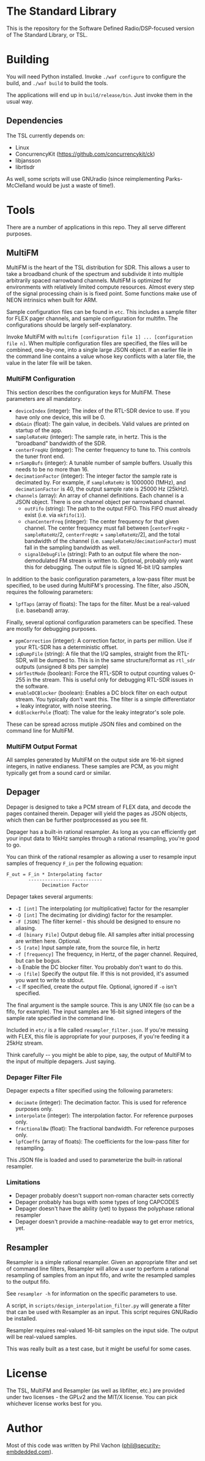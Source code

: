 # The Standard Library

This is the repository for the Software Defined Radio/DSP-focused version of
The Standard Library, or TSL.

# Building

You will need Python installed. Invoke `./waf configure` to configure the build,
and `./waf build` to build the tools.

The applications will end up in `build/release/bin`. Just invoke them in the usual way.

## Dependencies

The TSL currently depends on:
 * Linux
 * ConcurrencyKit (https://github.com/concurrencykit/ck)
 * libjansson
 * librtlsdr

As well, some scripts will use GNUradio (since reimplementing Parks-McClelland
would be just a waste of time!).

# Tools

There are a number of applications in this repo. They all serve different
purposes.

## MultiFM

MultiFM is the heart of the TSL distribution for SDR. This allows a user to take
a broadband chunk of the spectrum and subdivide it into multiple arbitrarily
spaced narrowband channels. MultiFM is optimized for environments with relatively
limited compute resources. Almost every step of the signal processing chain is
is fixed point. Some functions make use of NEON intrinsics when built for ARM.

Sample configuration files can be found in `etc`. This includes a sample filter
for FLEX pager channels, and sample configuration for multifm. The configurations
should be largely self-explanatory.

Invoke MultiFM with `multifm [configuration file 1] ... [configuration file n]`.
When multiple configuration files are specified, the files will be combined,
one-by-one, into a single large JSON object. If an earlier file in the command
line contains a value whose key conflicts with a later file, the value in the
later file will be taken.

### MultiFM Configuration

This section describes the configuration keys for MultiFM. These parameters are all mandatory.

 * `deviceIndex` (integer): The index of the RTL-SDR device to use. If you have only one device,
   this will be 0.
 * `dbGain` (float): The gain value, in decibels. Valid values are printed on startup of the app.
 * `sampleRateHz` (integer): The sample rate, in hertz. This is the "broadband" bandwidth of the SDR.
 * `centerFreqHz` (integer): The center frequency to tune to. This controls the tuner front end.
 * `nrSampBufs` (integer): A tunable number of sample buffers. Usually this needs to be no more than 16.
 * `decimationFactor` (integer): The integer factor the sample rate is decimated by. For example, if
   `sampleRateHz` is 1000000 (1MHz), and `decimationFactor` is 40, the output sample rate is 25000 Hz (25kHz).
 * `channels` (array): An array of channel definitions. Each channel is a JSON object. There is one
   channel object per narrowband channel.
   * `outFifo` (string): The path to the output FIFO. This FIFO must already exist (i.e. via `mkfifo(1)`).
   * `chanCenterFreq` (integer): The center frequency for that given channel. The center frequency must fall
     between [`centerFreqHz` - `sampleRateHz`/2, `centerFreqHz` + `sampleRateHz`/2], and the total
     bandwidth of the channel (i.e. `sampleRateHz`/`decimationFactor`) must fall in the sampling
     bandwidth as well.
   * `signalDebugFile` (string): Path to an output file where the non-demodulated FM stream is written to.
     Optional, probably only want this for debugging. The output file is signed 16-bit I/Q samples

In addition to the basic configuration parameters, a low-pass filter must be specified, to be used
during MultiFM's processing. The filter, also JSON, requires the following parameters:

 * `lpfTaps` (array of floats): The taps for the filter. Must be a real-valued (i.e. baseband) array.

Finally, several optional configuration parameters can be specified. These are mostly for debugging
purposes.

 * `ppmCorrection` (integer): A correction factor, in parts per million. Use if your RTL-SDR has a
   deterministic offset.
 * `iqDumpFile` (string): A file that the I/Q samples, straight from the RTL-SDR, will be dumped to. This
   is in the same structure/format as `rtl_sdr` outputs (unsigned 8 bits per sample)
 * `sdrTestMode` (boolean): Force the RTL-SDR to output counting values 0-255 in the stream. This is
   useful only for debugging RTL-SDR issues in the software.
 * `enableDCBlocker` (boolean): Enables a DC block filter on each output stream. You typically don't
   want this. The filter is a simple differentiator + leaky integrator, with noise steering.
 * `dcBlockerPole` (float): The value for the leaky integrator's sole pole.

These can be spread across mutiple JSON files and combined on the command line for MultiFM.

### MultiFM Output Format

All samples generated by MultiFM on the output side are 16-bit signed integers, in native endianess.
These samples are PCM, as you might typically get from a sound card or similar.

## Depager

Depager is designed to take a PCM stream of FLEX data, and decode the pages
contained therein. Depager will yield the pages as JSON objects, which then can
be further postprocessed as you see fit.

Depager has a built-in rational resampler. As long as you can efficiently get your
input data to 16kHz samples through a rational resampling, you're good to go.

You can think of the rational resampler as allowing a user to resample input
samples of frequency `F_in` per the following equation:

```
F_out = F_in * Interpolating factor
        ---------------------------
             Decimation Factor
```

Depager takes several arguments:
 * `-I [int]` The interpolating (or multiplicative) factor for the resampler
 * `-D [int]` The decimating (or dividing) factor for the resampler.
 * `-F [JSON]` The filter kernel - this should be designed to ensure no aliasing.
 * `-d [binary File]` Output debug file. All samples after initial processing are written here. Optional.
 * `-S [rate]` Input sample rate, from the source file, in hertz
 * `-f [frequency]` The frequency, in Hertz, of the pager channel. Required, but can be bogus.
 * `-b` Enable the DC blocker filter. You probably don't want to do this.
 * `-o [file]` Specify the output file. If this is not provided, it's assumed you want to write to stdout.
 * `-c` If specified, create the output file. Optional, ignored if `-o` isn't specified.

The final argument is the sample source. This is any UNIX file (so can be a fifo, for example). The input
samples are 16-bit signed integers of the sample rate specified in the command line.

Included in `etc/` is a file called `resampler_filter.json`. If you're messing with
FLEX, this file is appropriate for your purposes, if you're feeding it a 25kHz stream.

Think carefully -- you might be able to pipe, say, the output of MultiFM to the
input of multiple depagers. Just saying.

### Depager Filter File

Depager expects a filter specified using the following parameters:

 * `decimate` (integer): The decimation factor. This is used for reference purposes only.
 * `interpolate` (integer): The interpolation factor. For reference purposes only.
 * `fractionalBw` (float): The fractional bandwidth. For reference purposes only.
 * `lpfCoeffs` (array of floats): The coefficients for the low-pass filter for resampling.

This JSON file is loaded and used to parameterize the built-in rational resampler.

### Limitations

 * Depager probably doesn't support non-roman character sets correctly
 * Depager probably has bugs with some types of long CAPCODES
 * Depager doesn't have the ability (yet) to bypass the polyphase rational resampler
 * Depager doesn't provide a machine-readable way to get error metrics, yet.

## Resampler

Resampler is a simple rational resampler. Given an appropriate filter and set of
command line filters, Resampler will allow a user to perform a rational resampling
of samples from an input fifo, and write the resampled samples to the output fifo.

See `resampler -h` for information on the specific parameters to use.

A script, in `scripts/design_interpolation_filter.py` will generate a filter that
can be used with Resampler as an input. This script requires GNURadio be installed.

Resampler requires real-valued 16-bit samples on the input side. The output will
be real-valued samples.

This was really built as a test case, but it might be useful for some cases.

# License

The TSL, MultiFM and Resampler (as well as libfilter, etc.) are provided under
two licenses - the GPLv2 and the MIT/X license. You can pick whichever license
works best for you.

# Author

Most of this code was written by Phil Vachon (phil@security-embdedded.com).
